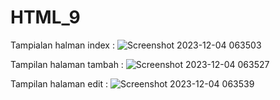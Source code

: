 # HTML_9

Tampialan halman index :
![Screenshot 2023-12-04 063503](https://github.com/AbiyanNur/HTML_9/assets/145315793/e4a88c68-cdad-4b76-825f-13c1090291f1)

Tampilan halaman tambah :
![Screenshot 2023-12-04 063527](https://github.com/AbiyanNur/HTML_9/assets/145315793/8a740dcb-be2c-46c9-b7bb-36f9531ca39f)

Tampilan halaman edit :
![Screenshot 2023-12-04 063539](https://github.com/AbiyanNur/HTML_9/assets/145315793/83d53042-225e-4343-9d6a-813b4753a76f)


